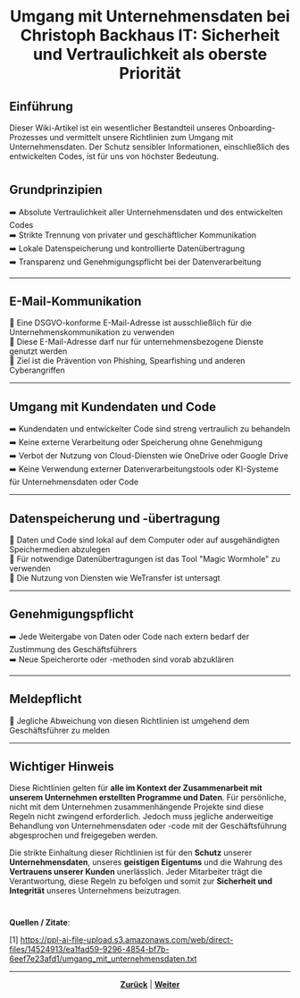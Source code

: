 # <p align="center">Umgang mit Unternehmensdaten bei Christoph Backhaus IT: Sicherheit und Vertraulichkeit als oberste Priorität</p>

## Einführung

Dieser Wiki-Artikel ist ein wesentlicher Bestandteil unseres Onboarding-Prozesses und vermittelt unsere Richtlinien zum Umgang mit Unternehmensdaten. Der Schutz sensibler Informationen, einschließlich des entwickelten Codes, ist für uns von höchster Bedeutung.

#

## Grundprinzipien

➡️ Absolute Vertraulichkeit aller Unternehmensdaten und des entwickelten Codes <br>
➡️ Strikte Trennung von privater und geschäftlicher Kommunikation <br>
➡️ Lokale Datenspeicherung und kontrollierte Datenübertragung <br>
➡️ Transparenz und Genehmigungspflicht bei der Datenverarbeitung <br>

---

## E-Mail-Kommunikation

📧 Eine DSGVO-konforme E-Mail-Adresse ist ausschließlich für die Unternehmenskommunikation zu verwenden <br>
📧 Diese E-Mail-Adresse darf nur für unternehmensbezogene Dienste genutzt werden <br>
📧 Ziel ist die Prävention von Phishing, Spearfishing und anderen Cyberangriffen <br>

---

## Umgang mit Kundendaten und Code

➡️ Kundendaten und entwickelter Code sind streng vertraulich zu behandeln <br>
➡️ Keine externe Verarbeitung oder Speicherung ohne Genehmigung <br>
➡️ Verbot der Nutzung von Cloud-Diensten wie OneDrive oder Google Drive <br>
➡️ Keine Verwendung externer Datenverarbeitungstools oder KI-Systeme für Unternehmensdaten oder Code <br>

---

## Datenspeicherung und -übertragung

💾 Daten und Code sind lokal auf dem Computer oder auf ausgehändigten Speichermedien abzulegen <br>
💾 Für notwendige Datenübertragungen ist das Tool "Magic Wormhole" zu verwenden <br>
💾 Die Nutzung von Diensten wie WeTransfer ist untersagt <br>

---

## Genehmigungspflicht

➡️ Jede Weitergabe von Daten oder Code nach extern bedarf der Zustimmung des Geschäftsführers <br>
➡️ Neue Speicherorte oder -methoden sind vorab abzuklären <br>

---

## Meldepflicht

💬 Jegliche Abweichung von diesen Richtlinien ist umgehend dem Geschäftsführer zu melden <br>

---

## Wichtiger Hinweis

Diese Richtlinien gelten für **alle im Kontext der Zusammenarbeit mit unserem Unternehmen erstellten Programme und Daten**. Für persönliche, nicht mit dem Unternehmen zusammenhängende Projekte sind diese Regeln nicht zwingend erforderlich. Jedoch muss jegliche anderweitige Behandlung von Unternehmensdaten oder -code mit der Geschäftsführung abgesprochen und freigegeben werden.

Die strikte Einhaltung dieser Richtlinien ist für den **Schutz** unserer **Unternehmensdaten**, unseres **geistigen Eigentums** und die Wahrung des **Vertrauens unserer Kunden** unerlässlich. Jeder Mitarbeiter trägt die Verantwortung, diese Regeln zu befolgen und somit zur **Sicherheit und Integrität** unseres Unternehmens beizutragen.

#

**Quellen / Zitate**:

[1] <https://ppl-ai-file-upload.s3.amazonaws.com/web/direct-files/14524913/ea1fad59-9296-4854-bf7b-6eef7e23afd1/umgang_mit_unternehmensdaten.txt>

---

<p align="center">
<a href="/docs/01-organisation/06-mutterschutz_und_elternzeit/README.md"><strong>Zurück</strong></a> | <a href="/docs/01-organisation/08-firmenphilosophie/README.md"><strong>Weiter</strong></a>
</p>
